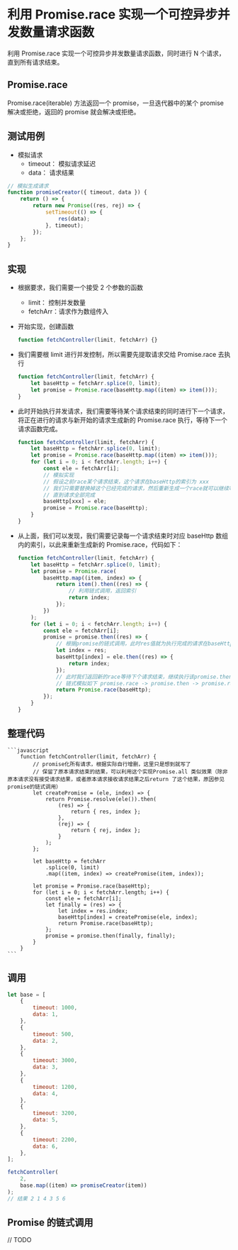 # 利用 Promise.race 实现一个可控异步并发数量请求函数

利用 Promise.race 实现一个可控异步并发数量请求函数，同时进行 N 个请求，直到所有请求结束。

## Promise.race

Promise.race(iterable) 方法返回一个 promise，一旦迭代器中的某个 promise 解决或拒绝，返回的 promise 就会解决或拒绝。

## 测试用例

-   模拟请求
    -   timeout： 模拟请求延迟
    -   data： 请求结果

```javascript
// 模拟生成请求
function promiseCreator({ timeout, data }) {
    return () => {
        return new Promise((res, rej) => {
            setTimeout(() => {
                res(data);
            }, timeout);
        });
    };
}
```

## 实现

-   根据要求，我们需要一个接受 2 个参数的函数

    -   limit： 控制并发数量
    -   fetchArr：请求作为数组传入

-   开始实现，创建函数

    ```javascript
    function fetchController(limit, fetchArr) {}
    ```

-   我们需要根 limit 进行并发控制，所以需要先提取请求交给 Promise.race 去执行

    ```javascript
    function fetchController(limit, fetchArr) {
        let baseHttp = fetchArr.splice(0, limit);
        let promise = Promise.race(baseHttp.map((item) => item()));
    }
    ```

-   此时开始执行并发请求，我们需要等待某个请求结束的同时进行下一个请求，将正在进行的请求与新开始的请求生成新的 Promise.race 执行，等待下一个请求函数完成。

    ```javascript
    function fetchController(limit, fetchArr) {
        let baseHttp = fetchArr.splice(0, limit);
        let promise = Promise.race(baseHttp.map((item) => item()));
        for (let i = 0; i < fetchArr.length; i++) {
            const ele = fetchArr[i];
            // 模拟实现
            // 假设之前race某个请求结束，这个请求在baseHttp的索引为 xxx
            // 我们只需要替换掉这个已经完成的请求，然后重新生成一个race就可以继续等待随后的请求结束，重复这个步骤
            // 直到请求全部完成
            baseHttp[xxx] = ele;
            promise = Promise.race(baseHttp);
        }
    }
    ```

-   从上面，我们可以发现，我们需要记录每一个请求结束时对应 baseHttp 数组内的索引，以此来重新生成新的 Promise.race，代码如下：

    ```javascript
    function fetchController(limit, fetchArr) {
        let baseHttp = fetchArr.splice(0, limit);
        let promise = Promise.race(
            baseHttp.map((item, index) => {
                return item().then((res) => {
                    // 利用链式调用，返回索引
                    return index;
                });
            })
        );
        for (let i = 0; i < fetchArr.length; i++) {
            const ele = fetchArr[i];
            promise = promise.then((res) => {
                // 根据promise的链式调用，此时res值就为执行完成的请求在baseHttp下的索引。
                let index = res;
                baseHttp[index] = ele.then((res) => {
                    return index;
                });
                // 此时我们返回新的race等待下个请求结束，继续执行该promise.then
                // 链式模拟如下 promise.race -> promise.then -> promise.race ...
                return Promise.race(baseHttp);
            });
        }
    }
    ```

## 整理代码

    ```javascript
        function fetchController(limit, fetchArr) {
            // promise化所有请求，根据实际自行增删，这里只是想到就写了
            // 保留了原本请求结束的结果，可以利用这个实现Promise.all 类似效果（除非原本请求没有接受请求结果，或者原本请求接收请求结果之后return 了这个结果，原因参见promise的链式调用）
            let createPromise = (ele, index) => {
                return Promise.resolve(ele()).then(
                    (res) => {
                        return { res, index };
                    },
                    (rej) => {
                        return { rej, index };
                    }
                );
            };

            let baseHttp = fetchArr
                .splice(0, limit)
                .map((item, index) => createPromise(item, index));

            let promise = Promise.race(baseHttp);
            for (let i = 0; i < fetchArr.length; i++) {
                const ele = fetchArr[i];
                let finally = (res) => {
                    let index = res.index;
                    baseHttp[index] = createPromise(ele, index);
                    return Promise.race(baseHttp);
                };
                promise = promise.then(finally, finally);
            }
        }
    ```

## 调用

```javascript
let base = [
    {
        timeout: 1000,
        data: 1,
    },
    {
        timeout: 500,
        data: 2,
    },
    {
        timeout: 3000,
        data: 3,
    },
    {
        timeout: 1200,
        data: 4,
    },
    {
        timeout: 3200,
        data: 5,
    },
    {
        timeout: 2200,
        data: 6,
    },
];

fetchController(
    2,
    base.map((item) => promiseCreator(item))
);
// 结果 2 1 4 3 5 6
```

## Promise 的链式调用

// TODO
